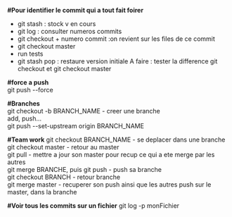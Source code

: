 <strong>#Pour identifier le commit qui a tout fait foirer </strong>
- git stash : stock v en cours
- git log : consulter numeros commits
- git checkout + numero commit :on revient sur les files de ce commit
- git checkout master
- run tests
- git stash pop : restaure version initiale
A faire : tester la difference git checkout et git checkout master

<strong>#force a push</strong> \
git push --force

<strong>#Branches</strong> \
git checkout -b BRANCH_NAME - creer une branche\
add, push... \
git push --set-upstream origin BRANCH_NAME

<strong>#Team work</strong> 
git checkout BRANCH_NAME - se deplacer dans une branche \
git checkout master - retour au master \
git pull - mettre a jour son master pour recup ce qui a ete merge par les autres \
git merge BRANCHE, puis git push - push sa branche \
git checkout BRANCH - retour branche \
git merge master - recuperer son push ainsi que les autres push sur le master, dans la branche

<strong>#Voir tous les commits sur un fichier</strong> 
git log -p monFichier
